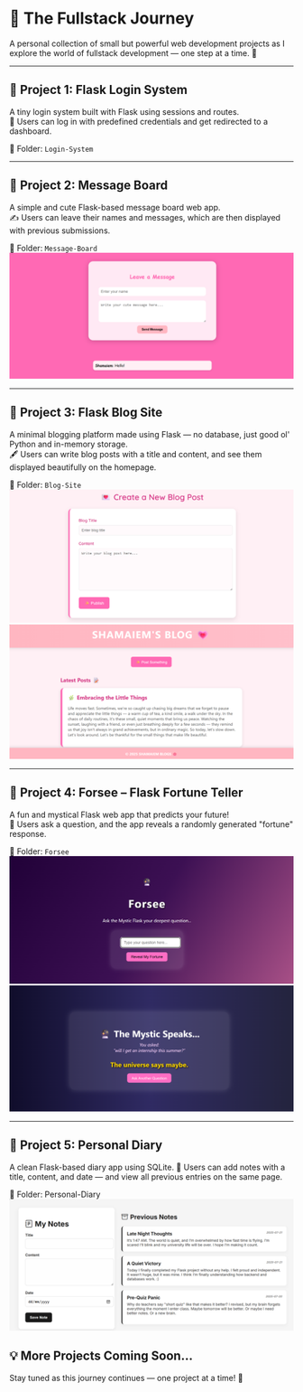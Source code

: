 # 🚀 The Fullstack Journey

A personal collection of small but powerful web development projects as I explore the world of fullstack development — one step at a time. 🌱

---

## 🧪 Project 1: Flask Login System
A tiny login system built with Flask using sessions and routes.  
🔐 Users can log in with predefined credentials and get redirected to a dashboard.

📂 Folder: `Login-System`


---

## 💌 Project 2: Message Board
A simple and cute Flask-based message board web app.  
✍️ Users can leave their names and messages, which are then displayed with previous submissions.

📂 Folder: `Message-Board`
![Screenshot](https://github.com/shamaiem10/TheFullstackJourney/blob/main/Message-Board/screenshot.png?raw=true)

---
## 📝 Project 3: Flask Blog Site  
A minimal blogging platform made using Flask — no database, just good ol' Python and in-memory storage.  
🖋️ Users can write blog posts with a title and content, and see them displayed beautifully on the homepage.

📂 Folder: `Blog-Site`
![Screenshot](https://github.com/shamaiem10/TheFullstackJourney/blob/main/Blog-Site/static/img.png)
![Screenshot](https://github.com/shamaiem10/TheFullstackJourney/blob/main/Blog-Site/static/images/image.png)

---
## 🔮 Project 4: Forsee – Flask Fortune Teller  
A fun and mystical Flask web app that predicts your future!  
🎱 Users ask a question, and the app reveals a randomly generated "fortune" response.

📂 Folder: `Forsee`  
![Screenshot](https://github.com/shamaiem10/TheFullstackJourney/blob/main/Forsee/static/images/Screenshot%202025-07-19%20182544.png?raw=true)
![Screenshot](https://github.com/shamaiem10/TheFullstackJourney/blob/main/Forsee/static/images/Screenshot%202025-07-19%20182448.png)

---
## 📔 Project 5: Personal Diary
A clean Flask-based diary app using SQLite.
📝 Users can add notes with a title, content, and date — and view all previous entries on the same page.

📂 Folder: Personal-Diary
![Screenshot](https://github.com/shamaiem10/TheFullstackJourney/blob/main/Personal-Diary/static/images/Screenshot%202025-07-21%20210828.png)


## 💡 More Projects Coming Soon...
Stay tuned as this journey continues — one project at a time! 🚧

